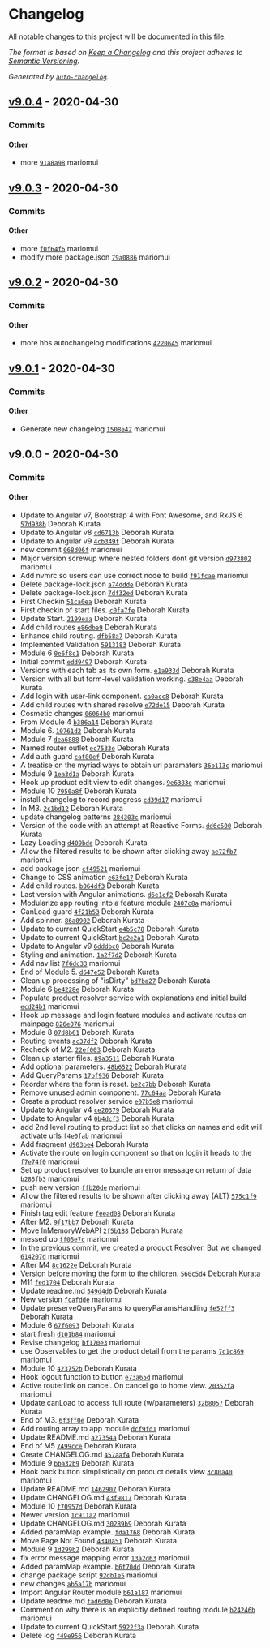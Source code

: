 # Changelog

All notable changes to this project will be documented in this file.

_The format is based on [Keep a Changelog](https://keepachangelog.com/en/1.0.0/)_
_and this project adheres to [Semantic Versioning](https://semver.org/spec/v2.0.0.html)._

_Generated by [`auto-changelog`](https://github.com/CookPete/auto-changelog)._

## [v9.0.4](https://github.com/mariomui/Angular-Routing/compare/v9.0.3...v9.0.4) - 2020-04-30

### Commits

#### Other

- more [`91a8a98`](https://github.com/mariomui/Angular-Routing/commit/91a8a98ab12cc2a6e5db5e700321eb59be7c8997) mariomui

## [v9.0.3](https://github.com/mariomui/Angular-Routing/compare/v9.0.2...v9.0.3) - 2020-04-30

### Commits

#### Other

- more [`f0f64f6`](https://github.com/mariomui/Angular-Routing/commit/f0f64f6a7916bf7e387b506e707d5fb54bdc4087) mariomui
- modify more package.json [`79a0886`](https://github.com/mariomui/Angular-Routing/commit/79a088608ebf13d92745422ee981f76865dce217) mariomui

## [v9.0.2](https://github.com/mariomui/Angular-Routing/compare/v9.0.1...v9.0.2) - 2020-04-30

### Commits

#### Other

- more hbs autochangelog modifications [`4220645`](https://github.com/mariomui/Angular-Routing/commit/4220645ca96bc2b72aa850eba966620267b53d7a) mariomui

## [v9.0.1](https://github.com/mariomui/Angular-Routing/compare/v9.0.0...v9.0.1) - 2020-04-30

### Commits

#### Other

- Generate new changelog [`1508e42`](https://github.com/mariomui/Angular-Routing/commit/1508e42a6d63c9a6fe2a91bc8f7aacccfd932a5c) mariomui

## v9.0.0 - 2020-04-30

### Commits

#### Other

- Update to Angular v7, Bootstrap 4 with Font Awesome, and RxJS 6 [`57d938b`](https://github.com/mariomui/Angular-Routing/commit/57d938b979184bebd1bd089a945de03e7b92020e) Deborah Kurata
- Update to Angular v8 [`cd6713b`](https://github.com/mariomui/Angular-Routing/commit/cd6713b63aa1113dab026a3ac088ac23c529ef0d) Deborah Kurata
- Update to Angular v9 [`4cb349f`](https://github.com/mariomui/Angular-Routing/commit/4cb349f44cd7e2f5340ee8b6a2e74016468447a4) Deborah Kurata
- new commit [`068d06f`](https://github.com/mariomui/Angular-Routing/commit/068d06f812a7e921033077f5128edf05a221f159) mariomui
- Major version screwup where nested folders dont git version [`d973802`](https://github.com/mariomui/Angular-Routing/commit/d973802c16c04ab5365ad6cb073691527e7a3526) mariomui
- Add nvmrc so users can use correct node to build [`f91fcae`](https://github.com/mariomui/Angular-Routing/commit/f91fcae5972a6c2ffe42ef1d41068e151f5faedc) mariomui
- Delete package-lock.json [`a74ddde`](https://github.com/mariomui/Angular-Routing/commit/a74dddeb5bd566a1bf5bd915ef57f22d6d2255b5) Deborah Kurata
- Delete package-lock.json [`7df32ed`](https://github.com/mariomui/Angular-Routing/commit/7df32edb50efc7045f13b9455a0099de0ade67c1) Deborah Kurata
- First Checkin [`51ca0ea`](https://github.com/mariomui/Angular-Routing/commit/51ca0eae765c7379faf57e7dd58d9975551e58d5) Deborah Kurata
- First checkin of start files. [`c0fa7fe`](https://github.com/mariomui/Angular-Routing/commit/c0fa7fe7df9508b15e62d6e61d72e90393acaed0) Deborah Kurata
- Update Start. [`2199eaa`](https://github.com/mariomui/Angular-Routing/commit/2199eaa702acdbbe59dd96f8f3a0c2be1baa3e65) Deborah Kurata
- Add child routes [`e86dbe9`](https://github.com/mariomui/Angular-Routing/commit/e86dbe94920f357e523f352e3f71fb21616e3fa4) Deborah Kurata
- Enhance child routing. [`dfb58a7`](https://github.com/mariomui/Angular-Routing/commit/dfb58a7c2da3e95a5ed3ed8769ecaf0ad0fcb3d2) Deborah Kurata
- Implemented Validation [`5913183`](https://github.com/mariomui/Angular-Routing/commit/5913183184e22db237656e57b40eb9064f136b1b) Deborah Kurata
- Module 6 [`0e6f8c1`](https://github.com/mariomui/Angular-Routing/commit/0e6f8c13e64abd032effb7e0d42d156c79b1e7dd) Deborah Kurata
- Initial commit [`edd9497`](https://github.com/mariomui/Angular-Routing/commit/edd94978824828a3a3a5e1a1c9b1b11429aa0006) Deborah Kurata
- Versions with each tab as its own form. [`e1a933d`](https://github.com/mariomui/Angular-Routing/commit/e1a933dbb1557be1dd170fd25aa5513171c4f61d) Deborah Kurata
- Version with all but form-level validation working. [`c38e4aa`](https://github.com/mariomui/Angular-Routing/commit/c38e4aaf1736a123d7733664ffbe8d387183030a) Deborah Kurata
- Add login with user-link component. [`ca0acc8`](https://github.com/mariomui/Angular-Routing/commit/ca0acc8a1d71d933b2c8307d56824660253a82ed) Deborah Kurata
- Add child routes with shared resolve [`e72de15`](https://github.com/mariomui/Angular-Routing/commit/e72de151cb8e4b2741550ed909b57d801b0912f9) Deborah Kurata
- Cosmetic changes [`06064b0`](https://github.com/mariomui/Angular-Routing/commit/06064b08ccf82040c22251a15ca0771d05834913) mariomui
- From Module 4 [`b386a14`](https://github.com/mariomui/Angular-Routing/commit/b386a14dfaedf596c44652edd907036875f8431e) Deborah Kurata
- Module 6. [`10761d2`](https://github.com/mariomui/Angular-Routing/commit/10761d291c1b713ee1b0271bdaea6272c79668c9) Deborah Kurata
- Module 7 [`dea6888`](https://github.com/mariomui/Angular-Routing/commit/dea688892d0b3e021ed2fe96d5810dad9c748804) Deborah Kurata
- Named router outlet [`ec7533e`](https://github.com/mariomui/Angular-Routing/commit/ec7533ebbe40ae4429b4849e23716df4fa3a6569) Deborah Kurata
- Add auth guard [`caf80ef`](https://github.com/mariomui/Angular-Routing/commit/caf80ef52aa2a220e2869b31accee45060d42ee4) Deborah Kurata
- A treatise on the myriad ways to obtain url paramaters [`36b113c`](https://github.com/mariomui/Angular-Routing/commit/36b113c63228fcdc765b1afb29a24805c14a1c97) mariomui
- Module 9 [`1ea3d1a`](https://github.com/mariomui/Angular-Routing/commit/1ea3d1a62819afe9522dcbd8232021994a272b2a) Deborah Kurata
- Hook up product edit view to edit changes. [`9e6383e`](https://github.com/mariomui/Angular-Routing/commit/9e6383e4830e8494b2bafc9df07f17cca076002f) mariomui
- Module 10 [`7950a8f`](https://github.com/mariomui/Angular-Routing/commit/7950a8f55e1c6e880ca5da5c028b0bcd140695ab) Deborah Kurata
- install changelog to record progress [`cd39d17`](https://github.com/mariomui/Angular-Routing/commit/cd39d1718b470af2ae23944e94a01d0be6460dac) mariomui
- In M3. [`2c1bd12`](https://github.com/mariomui/Angular-Routing/commit/2c1bd1256a214c55b4fd495da7e8927133953752) Deborah Kurata
- update changelog patterns [`284303c`](https://github.com/mariomui/Angular-Routing/commit/284303c3e79c35d143d6a364db65a2524a9d95f2) mariomui
- Version of the code with an attempt at Reactive Forms. [`dd6c500`](https://github.com/mariomui/Angular-Routing/commit/dd6c5004ecbdbed25592169c193d48f9dc5c5c95) Deborah Kurata
- Lazy Loading [`d409bde`](https://github.com/mariomui/Angular-Routing/commit/d409bde709c2280e3e346b84175a9840586b5240) Deborah Kurata
- Allow the filtered results to be shown after clicking away [`ae72fb7`](https://github.com/mariomui/Angular-Routing/commit/ae72fb772d204ce07b5f162a0183b880b49c002f) mariomui
- add package json [`cf49521`](https://github.com/mariomui/Angular-Routing/commit/cf495218e256153dbac4550285d00df737676fab) mariomui
- Change to CSS animation [`e63fe17`](https://github.com/mariomui/Angular-Routing/commit/e63fe17d9430115ed448e785a2598f45b0134576) Deborah Kurata
- Add child routes. [`b064df3`](https://github.com/mariomui/Angular-Routing/commit/b064df3f4e4982ce994ec44249867bf8b00e251d) Deborah Kurata
- Last version with Angular animations. [`d6e1cf2`](https://github.com/mariomui/Angular-Routing/commit/d6e1cf271bae65ab60863750cdc2bab9985a431a) Deborah Kurata
- Modularize app routing into a feature module [`2407c8a`](https://github.com/mariomui/Angular-Routing/commit/2407c8a32707a07decd1fdc8dd7a5bd44d5ea996) mariomui
- CanLoad guard [`4f21b53`](https://github.com/mariomui/Angular-Routing/commit/4f21b53a0a70ba3f4cbd621e3d09ef96d90a9d9f) Deborah Kurata
- Add spinner. [`86a0902`](https://github.com/mariomui/Angular-Routing/commit/86a0902ca6d691a055801faff8e782e910cb7b68) Deborah Kurata
- Update to current QuickStart [`e4b5c78`](https://github.com/mariomui/Angular-Routing/commit/e4b5c7823fc4367907a2399644eac5f3aa51181a) Deborah Kurata
- Update to current QuickStart [`bc2e2a1`](https://github.com/mariomui/Angular-Routing/commit/bc2e2a153b74f3c2189b7a1731f70487952915f2) Deborah Kurata
- Update to Angular v9 [`6dddbc0`](https://github.com/mariomui/Angular-Routing/commit/6dddbc0b60edc2b25dc78be5894c9effa3060eb9) Deborah Kurata
- Styling and animation. [`1a2f7d2`](https://github.com/mariomui/Angular-Routing/commit/1a2f7d2249fe32593fe401ab7b43b82530c884ae) Deborah Kurata
- Add nav list [`7f6dc33`](https://github.com/mariomui/Angular-Routing/commit/7f6dc33b3334e15f688a31ca7dacae8e9f0a4062) mariomui
- End of Module 5. [`d647e52`](https://github.com/mariomui/Angular-Routing/commit/d647e52dd7ca977df208aed716372be86c0cecaa) Deborah Kurata
- Clean up processing of "isDirty" [`bd7ba27`](https://github.com/mariomui/Angular-Routing/commit/bd7ba27c564a7d9a17bf9f799ab421f0431dba18) Deborah Kurata
- Module 6 [`be4228e`](https://github.com/mariomui/Angular-Routing/commit/be4228e99eaa6e256c1190db4b502c7b674c25ce) Deborah Kurata
- Populate product resolver service with explanations and initial build [`ecd24b1`](https://github.com/mariomui/Angular-Routing/commit/ecd24b19a827d8f62dc7c7f54747165dccd19149) mariomui
- Hook up message and login feature modules and activate routes on mainpage [`826e076`](https://github.com/mariomui/Angular-Routing/commit/826e07646dfddd7a7c3115c0e3a4fa79a08d67b5) mariomui
- Module 8 [`07d8b61`](https://github.com/mariomui/Angular-Routing/commit/07d8b61fb28b3b837dc51866393534820b281161) Deborah Kurata
- Routing events [`ac37df2`](https://github.com/mariomui/Angular-Routing/commit/ac37df2b46c833ddf9beb1e04f7794a1df17796d) Deborah Kurata
- Recheck of M2. [`22ef003`](https://github.com/mariomui/Angular-Routing/commit/22ef0032c5c1996c349c8458f3d198aace5b42ad) Deborah Kurata
- Clean up starter files. [`89a3511`](https://github.com/mariomui/Angular-Routing/commit/89a35116ae5711f92430b5403ad885f5c7c618d0) Deborah Kurata
- Add optional parameters. [`48b6522`](https://github.com/mariomui/Angular-Routing/commit/48b652294907848c4668f7915ffabb1c5a6b12d0) Deborah Kurata
- Add QueryParams [`17bf936`](https://github.com/mariomui/Angular-Routing/commit/17bf9362cbcf56f2476cf321739a8375b3680052) Deborah Kurata
- Reorder where the form is reset. [`be2c7bb`](https://github.com/mariomui/Angular-Routing/commit/be2c7bb7ddf70132246cb04b6c338a1528fbf079) Deborah Kurata
- Remove unused admin component. [`77c64aa`](https://github.com/mariomui/Angular-Routing/commit/77c64aacb6c2da5bf362e1374e13f340bc0e25c3) Deborah Kurata
- Create a product resolver service [`e07b5e8`](https://github.com/mariomui/Angular-Routing/commit/e07b5e8a3ab5501b2fb6444b53085ccd67bff103) mariomui
- Update to Angular v4 [`ce20379`](https://github.com/mariomui/Angular-Routing/commit/ce20379b108e94c45ba55c9118981790e8c5ef66) Deborah Kurata
- Update to Angular v4 [`0b4dcf3`](https://github.com/mariomui/Angular-Routing/commit/0b4dcf385ac76256b87cc0e4ecfced66c2904910) Deborah Kurata
- add 2nd level routing to product list so that clicks on names and edit will activate urls [`f4e0fab`](https://github.com/mariomui/Angular-Routing/commit/f4e0fab9c6ab6186505ceef066717b6026637f05) mariomui
- Add fragment [`d903be4`](https://github.com/mariomui/Angular-Routing/commit/d903be45e0e013ff2ce16ff35dae1be13dec6726) Deborah Kurata
- Activate the route on login component so that on login it heads to the [`f7e74f0`](https://github.com/mariomui/Angular-Routing/commit/f7e74f07fff57a460d8a16d5e408de274ffa5318) mariomui
- Set up product resolver to bundle an error message on return of data [`b285fb3`](https://github.com/mariomui/Angular-Routing/commit/b285fb3a3a1ce504b4f69a2d960f9ff14b85645c) mariomui
- push new version [`ffb20de`](https://github.com/mariomui/Angular-Routing/commit/ffb20de985641d5978110712cd74f2fd63827448) mariomui
- Allow the filtered results to be shown after clicking away (ALT) [`575c1f9`](https://github.com/mariomui/Angular-Routing/commit/575c1f9bdb4e55a7c864b686ea8ab1e6fe0fe29d) mariomui
- Finish tag edit feature [`feead08`](https://github.com/mariomui/Angular-Routing/commit/feead08909f32a94b58077b6a4b86610ff4acefb) Deborah Kurata
- After M2. [`9f17bb7`](https://github.com/mariomui/Angular-Routing/commit/9f17bb725c516d0aa72dbaa6a928fbd886145986) Deborah Kurata
- Move InMemoryWebAPI [`2f5b188`](https://github.com/mariomui/Angular-Routing/commit/2f5b1882edf52cea5ddcea06bd8fd1d84842491b) Deborah Kurata
- messed up [`ff05e7c`](https://github.com/mariomui/Angular-Routing/commit/ff05e7c4ec1c1abbe706f456128c24160e3e6122) mariomui
- In the previous commit, we created a product Resolver. But we changed [`614207d`](https://github.com/mariomui/Angular-Routing/commit/614207d288ecf93ff54fdf38420d88761b601d27) mariomui
- After M4 [`8c1622e`](https://github.com/mariomui/Angular-Routing/commit/8c1622e5f9e9f1a4dfcd6dfe36819cb27872944c) Deborah Kurata
- Version before moving the form to the children. [`560c5d4`](https://github.com/mariomui/Angular-Routing/commit/560c5d4fef34e8b83fb45a800c3b41831d974cf1) Deborah Kurata
- M11 [`fed1704`](https://github.com/mariomui/Angular-Routing/commit/fed17048654b7b7c6acd211839c7d0858d3ad8b1) Deborah Kurata
- Update readme.md [`549d4d6`](https://github.com/mariomui/Angular-Routing/commit/549d4d675116450cf6498ca2f9482ff4af246876) Deborah Kurata
- New version [`fcafdde`](https://github.com/mariomui/Angular-Routing/commit/fcafdde3ebac34e6415f74d3d64d632eb1d58966) mariomui
- Update preserveQueryParams to queryParamsHandling [`fe52ff3`](https://github.com/mariomui/Angular-Routing/commit/fe52ff331cc77c83c62ef34ce626d220848cc881) Deborah Kurata
- Module 6 [`67f6093`](https://github.com/mariomui/Angular-Routing/commit/67f6093abb12c1f3e84a042258bf0ac0a67f2be7) Deborah Kurata
- start fresh [`d101b84`](https://github.com/mariomui/Angular-Routing/commit/d101b8406c108460d0cc0da9d8c8b84204bb5c7b) mariomui
- Revise changelog [`bf170e3`](https://github.com/mariomui/Angular-Routing/commit/bf170e3350aa455e8134e3e64e3a61be74b40928) mariomui
- use Observables to get the product detail from the params [`7c1c869`](https://github.com/mariomui/Angular-Routing/commit/7c1c869ba2e9e6f0781bcd78dd280495c76abbf1) mariomui
- Module 10 [`423752b`](https://github.com/mariomui/Angular-Routing/commit/423752b02f855cfaf061256d3978adba8991b0b8) Deborah Kurata
- Hook logout function to button [`e73a65d`](https://github.com/mariomui/Angular-Routing/commit/e73a65dd2b1b39245194da35dc18fbe2062302de) mariomui
- Active routerlink on cancel. On cancel go to home view. [`20352fa`](https://github.com/mariomui/Angular-Routing/commit/20352fa6eb5bb70d041182bd0b70c232db6f54c0) mariomui
- Update canLoad to access full route (w/parameters) [`32b8057`](https://github.com/mariomui/Angular-Routing/commit/32b805744765d8f48b21a0d55d6d0260c92e541e) Deborah Kurata
- End of M3. [`6f3ff0e`](https://github.com/mariomui/Angular-Routing/commit/6f3ff0e86ee79a457ef67a72fef89404377dc897) Deborah Kurata
- Add routing array to app module [`dcf9fd1`](https://github.com/mariomui/Angular-Routing/commit/dcf9fd1fc80256e12c7d56ddb22f1c0425e319bf) mariomui
- Update README.md [`a27354a`](https://github.com/mariomui/Angular-Routing/commit/a27354ac25f674fb60a77f6c2dd431b70bce6e46) Deborah Kurata
- End of M5 [`7499cce`](https://github.com/mariomui/Angular-Routing/commit/7499cce0f16afc8e03d63e70c3f7f918467ee23c) Deborah Kurata
- Create CHANGELOG.md [`457aaf4`](https://github.com/mariomui/Angular-Routing/commit/457aaf40660f8da55fb2c866c11c3399ee6e2304) Deborah Kurata
- Module 9 [`bba32b9`](https://github.com/mariomui/Angular-Routing/commit/bba32b941b6f911019a8f419246e9f1e1337f0b6) Deborah Kurata
- Hook back button simplistically on product details view [`3c80a40`](https://github.com/mariomui/Angular-Routing/commit/3c80a40ec3b9d2ab46eb34ae10cb148b87d9c91f) mariomui
- Update README.md [`1462907`](https://github.com/mariomui/Angular-Routing/commit/1462907b304d821bc9ca3e7aec392be6118fbb9c) Deborah Kurata
- Update CHANGELOG.md [`43f9817`](https://github.com/mariomui/Angular-Routing/commit/43f981757df1891985ee5203bc82acd3be12005d) Deborah Kurata
- Module 10 [`f70957d`](https://github.com/mariomui/Angular-Routing/commit/f70957d5a6a1f53f288ccc6a3266479ce8d0f03d) Deborah Kurata
- Newer version [`1c911a2`](https://github.com/mariomui/Angular-Routing/commit/1c911a24c1e6dd14caea9f3deb0b6dd40c50299c) mariomui
- Update CHANGELOG.md [`30289b9`](https://github.com/mariomui/Angular-Routing/commit/30289b9ee9dd7e89d9cde999c00d88eae161583f) Deborah Kurata
- Added paramMap example. [`fda1768`](https://github.com/mariomui/Angular-Routing/commit/fda176842e15b5661d560be95f974232272377b9) Deborah Kurata
- Move Page Not Found [`4340a51`](https://github.com/mariomui/Angular-Routing/commit/4340a5133bc92c0c6e0b44dc022c8a30eff0b3a2) Deborah Kurata
- Module 9 [`1d299b2`](https://github.com/mariomui/Angular-Routing/commit/1d299b289b76815ef98f59fba142b043ec1935b3) Deborah Kurata
- fix error message mapping error [`13a2d63`](https://github.com/mariomui/Angular-Routing/commit/13a2d63423cab83dd57f90d6aab7dbbd8cf27f93) mariomui
- Added paramMap example. [`b6f70dd`](https://github.com/mariomui/Angular-Routing/commit/b6f70ddf4a2be897c4925d377fb03aef08edb2ea) Deborah Kurata
- change package script [`92db1e5`](https://github.com/mariomui/Angular-Routing/commit/92db1e5667d76cc0920819d5e0614be936cda854) mariomui
- new changes [`ab5a17b`](https://github.com/mariomui/Angular-Routing/commit/ab5a17bfe141072fdfab262e968063d3d55a792c) mariomui
- Import Angular Router module [`b61a187`](https://github.com/mariomui/Angular-Routing/commit/b61a187f1bb1aaea46aa64aadeacf6c77fe4b9fd) mariomui
- Update readme.md [`fad6d0e`](https://github.com/mariomui/Angular-Routing/commit/fad6d0e776f61af8e4c3cd16fe4585a68aa54665) Deborah Kurata
- Comment on why there is an explicitly defined routing module [`b24246b`](https://github.com/mariomui/Angular-Routing/commit/b24246b0de1c73a0e5e3d4817772cd8ebd5b0307) mariomui
- Update to current QuickStart [`5922f3a`](https://github.com/mariomui/Angular-Routing/commit/5922f3a4d2a460d7283f8b2e681e644cfedfcad7) Deborah Kurata
- Delete log [`f49e956`](https://github.com/mariomui/Angular-Routing/commit/f49e9563b59f6dc460b5b5916cb514cee84f2f3d) Deborah Kurata
